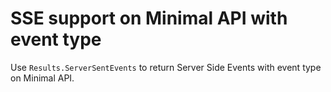 # SSE support on Minimal API with event type 

Use `Results.ServerSentEvents` to return Server Side Events with event type on Minimal API.